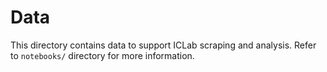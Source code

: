 # Data

This directory contains data to support ICLab scraping and analysis. Refer to `notebooks/` directory for more information.
